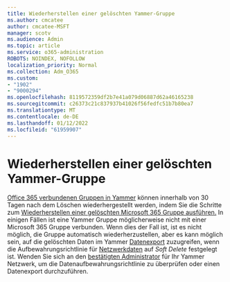 ```yaml
---
title: Wiederherstellen einer gelöschten Yammer-Gruppe
ms.author: cmcatee
author: cmcatee-MSFT
manager: scotv
ms.audience: Admin
ms.topic: article
ms.service: o365-administration
ROBOTS: NOINDEX, NOFOLLOW
localization_priority: Normal
ms.collection: Adm_O365
ms.custom:
- "1902"
- "9000294"
ms.openlocfilehash: 8119572359df2b7e41a079d06887d62a46165238
ms.sourcegitcommit: c26373c21c837937b41026f56fedfc51b7b80ea7
ms.translationtype: MT
ms.contentlocale: de-DE
ms.lasthandoff: 01/12/2022
ms.locfileid: "61959907"
---
```

# <a name="restore-a-deleted-yammer-group"></a>Wiederherstellen einer gelöschten Yammer-Gruppe

[Office 365 verbundenen Gruppen in Yammer](https://docs.microsoft.com/yammer/manage-yammer-groups/yammer-and-office-365-groups) können innerhalb von 30 Tagen nach dem Löschen wiederhergestellt werden, indem Sie die Schritte zum [Wiederherstellen einer gelöschten Microsoft 365 Gruppe ausführen.](https://docs.microsoft.com/microsoft-365/admin/create-groups/restore-deleted-group)
In einigen Fällen ist eine Yammer Gruppe möglicherweise nicht mit einer Microsoft 365 Gruppe verbunden. Wenn dies der Fall ist, ist es nicht möglich, die Gruppe automatisch wiederherzustellen, aber es kann möglich sein, auf die gelöschten Daten im Yammer [Datenexport](https://docs.microsoft.com/yammer/manage-security-and-compliance/export-yammer-enterprise-data) zuzugreifen, wenn die Aufbewahrungsrichtlinie für [Netzwerkdaten](https://docs.microsoft.com/yammer/manage-security-and-compliance/manage-data-compliance) auf *Soft Delete* festgelegt ist. Wenden Sie sich an den [bestätigten Administrator](https://docs.microsoft.com/yammer/manage-yammer-users/manage-yammer-admins) für Ihr Yammer Netzwerk, um die Datenaufbewahrungsrichtlinie zu überprüfen oder einen Datenexport durchzuführen.
